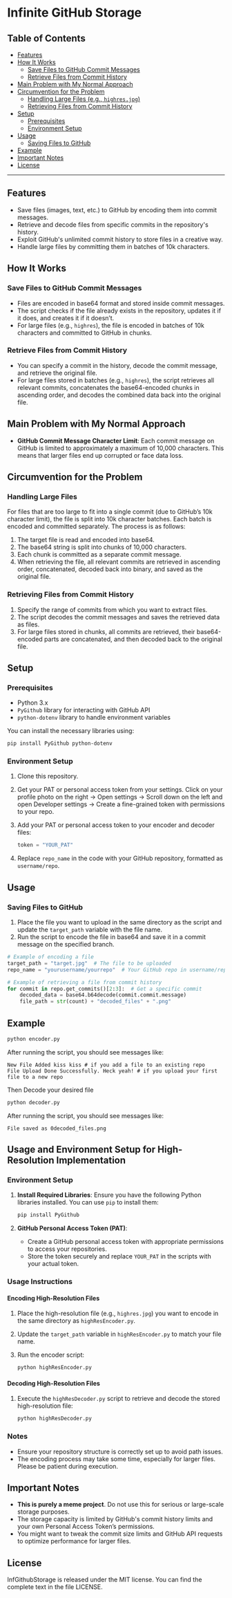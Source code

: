 # Infinite GitHub Storage

## Table of Contents
- [Features](#features)
- [How It Works](#how-it-works)
  - [Save Files to GitHub Commit Messages](#save-files-to-github-commit-messages)
  - [Retrieve Files from Commit History](#retrieve-files-from-commit-history)
- [Main Problem with My Normal Approach](#main-problem-with-my-normal-approach)
- [Circumvention for the Problem](#circumvention-for-the-problem)
  - [Handling Large Files (e.g., `highres.jpg`)](#handling-large-files)
  - [Retrieving Files from Commit History](#retrieving-files-from-commit-history)
- [Setup](#setup)
  - [Prerequisites](#prerequisites)
  - [Environment Setup](#environment-setup)
- [Usage](#usage)
  - [Saving Files to GitHub](#saving-files-to-github)
- [Example](#example)
- [Important Notes](#important-notes)
- [License](#license)

---

## Features

- Save files (images, text, etc.) to GitHub by encoding them into commit messages.
- Retrieve and decode files from specific commits in the repository's history.
- Exploit GitHub's unlimited commit history to store files in a creative way.
- Handle large files by committing them in batches of 10k characters.

## How It Works

### Save Files to GitHub Commit Messages
- Files are encoded in base64 format and stored inside commit messages.
- The script checks if the file already exists in the repository, updates it if it does, and creates it if it doesn’t.
- For large files (e.g., `highres`), the file is encoded in batches of 10k characters and committed to GitHub in chunks.

### Retrieve Files from Commit History
- You can specify a commit in the history, decode the commit message, and retrieve the original file.
- For large files stored in batches (e.g., `highres`), the script retrieves all relevant commits, concatenates the base64-encoded chunks in ascending order, and decodes the combined data back into the original file.

## Main Problem with My Normal Approach
- **GitHub Commit Message Character Limit**: 
  Each commit message on GitHub is limited to approximately a maximum of 10,000 characters. This means that larger files end up corrupted or face data loss.

## Circumvention for the Problem

### Handling Large Files 
For files that are too large to fit into a single commit (due to GitHub’s 10k character limit), the file is split into 10k character batches. Each batch is encoded and committed separately. The process is as follows:

1. The target file is read and encoded into base64.
2. The base64 string is split into chunks of 10,000 characters.
3. Each chunk is committed as a separate commit message.
4. When retrieving the file, all relevant commits are retrieved in ascending order, concatenated, decoded back into binary, and saved as the original file.

### Retrieving Files from Commit History
1. Specify the range of commits from which you want to extract files.
2. The script decodes the commit messages and saves the retrieved data as files.
3. For large files stored in chunks, all commits are retrieved, their base64-encoded parts are concatenated, and then decoded back to the original file.

## Setup

### Prerequisites
- Python 3.x
- `PyGithub` library for interacting with GitHub API
- `python-dotenv` library to handle environment variables

You can install the necessary libraries using:

```bash
pip install PyGithub python-dotenv
```

### Environment Setup
1. Clone this repository.
2. Get your PAT or personal access token from your settings. Click on your profile photo on the right -> Open settings -> Scroll down on the left and open Developer settings -> Create a fine-grained token with permissions to your repo.
3. Add your PAT or personal access token to your encoder and decoder files:

   ```python
   token = "YOUR_PAT"
   ```

4. Replace `repo_name` in the code with your GitHub repository, formatted as `username/repo`.

## Usage

### Saving Files to GitHub
1. Place the file you want to upload in the same directory as the script and update the `target_path` variable with the file name.
2. Run the script to encode the file in base64 and save it in a commit message on the specified branch.

```python
# Example of encoding a file
target_path = "target.jpg"  # The file to be uploaded
repo_name = "yourusername/yourrepo"  # Your GitHub repo in username/repo format
```

```python
# Example of retrieving a file from commit history
for commit in repo.get_commits()[2:3]:  # Get a specific commit
    decoded_data = base64.b64decode(commit.commit.message)
    file_path = str(count) + "decoded_files" + ".png"
```

## Example

```bash
python encoder.py
```

After running the script, you should see messages like:

```
New File Added kiss kiss # if you add a file to an existing repo
File Upload Done Successfully. Heck yeah! # if you upload your first file to a new repo
```

Then Decode your desired file
```bash
python decoder.py
```

After running the script, you should see messages like:
```
File saved as 0decoded_files.png
```
## Usage and Environment Setup for High-Resolution Implementation

### Environment Setup

1. **Install Required Libraries**:
   Ensure you have the following Python libraries installed. You can use `pip` to install them:

   ```bash
   pip install PyGithub
   ```

2. **GitHub Personal Access Token (PAT)**:
   - Create a GitHub personal access token with appropriate permissions to access your repositories.
   - Store the token securely and replace `YOUR_PAT` in the scripts with your actual token.

### Usage Instructions

#### Encoding High-Resolution Files

1. Place the high-resolution file (e.g., `highres.jpg`) you want to encode in the same directory as `highResEncoder.py`.
2. Update the `target_path` variable in `highResEncoder.py` to match your file name.
3. Run the encoder script:

   ```bash
   python highResEncoder.py
   ```

#### Decoding High-Resolution Files

1. Execute the `highResDecoder.py` script to retrieve and decode the stored high-resolution file:

   ```bash
   python highResDecoder.py
   ```

### Notes

- Ensure your repository structure is correctly set up to avoid path issues.
- The encoding process may take some time, especially for larger files. Please be patient during execution.

## Important Notes
- **This is purely a meme project**. Do not use this for serious or large-scale storage purposes.
- The storage capacity is limited by GitHub's commit history limits and your own Personal Access Token’s permissions.
- You might want to tweak the commit size limits and GitHub API requests to optimize performance for larger files.

## License
InfGithubStorage is released under the MIT license. You can find the complete text in the file LICENSE.
